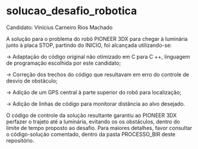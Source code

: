 # solucao_desafio_robotica


Candidato: Vinícius Carneiro Rios Machado


A solução para o problema do robô PIONEER 3DX para chegar à luminária junto à placa STOP, partindo do INICIO, foi alcançada utilizando-se: 

-> Adaptação do código original não otimizado em C para C ++, linguagem de programação escolhida por este candidato;

-> Correção dos trechos do código que resultavam em erro do controle de desvio de obstáculo; 

-> Adição de um GPS central à parte superior do robô para localização;

-> Adição de linhas de código para monitorar distância ao alvo desejado.

O código de controle da solução resultante garantiu ao PIONEER 3DX perfazer o trajeto até a luminária, evitando os os obstáculos, dentro do limite de tempo proposto ao desafio.
Para maiores detalhes, favor consultar o código-solução comentado, dentro da pasta PROCESSO_BIR deste repositório.
